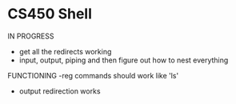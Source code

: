 # CS450 Shell
IN PROGRESS
   - get all the redirects working
   - input, output, piping and then figure out how to nest 
   everything

FUNCTIONING
   -reg commands should work like 'ls'
   - output redirection works


